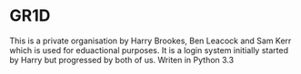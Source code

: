 # GR1D

This is a private organisation by Harry Brookes, Ben Leacock and Sam Kerr which is used for eduactional purposes. It is a login system initially started by Harry but progressed by both of us. Writen in Python 3.3

